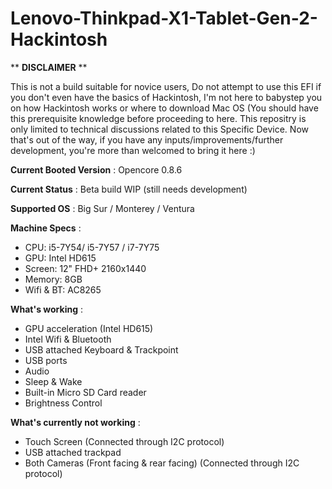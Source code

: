 # Lenovo-Thinkpad-X1-Tablet-Gen-2-Hackintosh
** **DISCLAIMER** **

This is not a build suitable for novice users, Do not attempt to use this EFI if you don't even have the basics of Hackintosh, I'm not here to babystep you on how Hackintosh works or where to download Mac OS (You should have this prerequisite knowledge before proceeding to here. This repositry is only limited to technical discussions related to this Specific Device. Now that's out of the way, if you have any inputs/improvements/further development, you're more than welcomed to bring it here :)

**Current Booted Version** : Opencore 0.8.6

**Current Status** : Beta build WIP (still needs development)

**Supported OS** : Big Sur / Monterey / Ventura

**Machine Specs** :
- CPU: i5-7Y54/ i5-7Y57 / i7-7Y75
- GPU: Intel HD615
- Screen: 12" FHD+ 2160x1440
- Memory: 8GB 
- Wifi & BT: AC8265

**What's working** :
- GPU acceleration (Intel HD615)
- Intel Wifi & Bluetooth
- USB attached Keyboard & Trackpoint
- USB ports
- Audio
- Sleep & Wake
- Built-in Micro SD Card reader
- Brightness Control

**What's currently not working** :
- Touch Screen (Connected through I2C protocol)
- USB attached trackpad
- Both Cameras (Front facing & rear facing) (Connected through I2C protocol)


